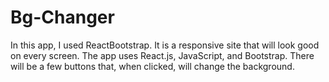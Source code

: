 # Bg-Changer 
In this app, I used ReactBootstrap. It is a responsive site that will look good on every screen. The app uses React.js, JavaScript, and Bootstrap. There will be a few buttons that, when clicked, will change the background.

